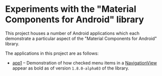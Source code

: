 # Experiments with the "Material Components for Android" library

This project houses a number of Android applications which each demonstrate a particular aspect of the "Material Components for Android" library.

The applications in this project are as follows:

* [app1](app1) – Demonstration of how checked menu items in a [NavigationView](https://developer.android.com/reference/com/google/android/material/navigation/NavigationView) appear as bold as of version `1.8.0-alpha03` of the library.
